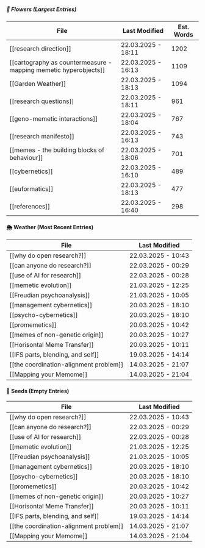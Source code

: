##### 🌺 Flowers (Largest Entries)
<!-- QueryToSerialize: TABLE dateformat(file.mtime, "dd.MM.yyyy - HH:mm") AS "Last Modified", round(file.size / 5) AS "Est. Words" FROM "source/content" WHERE file.size > 0 SORT file.size DESC LIMIT 10 -->
<!-- SerializedQuery: TABLE dateformat(file.mtime, "dd.MM.yyyy - HH:mm") AS "Last Modified", round(file.size / 5) AS "Est. Words" FROM "source/content" WHERE file.size > 0 SORT file.size DESC LIMIT 10 -->

| File                                                                                                                                             | Last Modified      | Est. Words |
| ------------------------------------------------------------------------------------------------------------------------------------------------ | ------------------ | ---------- |
| [[research direction]]                                                                                     | 22.03.2025 - 18:11 | 1202       |
| [[cartography as countermeasure - mapping memetic hyperobjects]] | 22.03.2025 - 16:13 | 1109       |
| [[Garden Weather]]                                                                                             | 22.03.2025 - 18:13 | 1094       |
| [[research questions]]                                                                                     | 22.03.2025 - 18:11 | 961        |
| [[geno-memetic interactions]]                                                                       | 22.03.2025 - 18:04 | 767        |
| [[research manifesto]]                                                                                     | 22.03.2025 - 16:13 | 743        |
| [[memes - the building blocks of behaviour]]                                         | 22.03.2025 - 18:06 | 701        |
| [[cybernetics]]                                                                                                   | 22.03.2025 - 16:10 | 489        |
| [[euformatics]]                                                                                                   | 22.03.2025 - 18:13 | 477        |
| [[references]]                                                                                                     | 22.03.2025 - 16:40 | 298        |
<!-- SerializedQuery END -->

#### 🌦️ Weather (Most Recent Entries)
<!-- QueryToSerialize: TABLE dateformat(file.mtime, "dd.MM.yyyy - HH:mm") AS "Last Modified" FROM "source/content" WHERE file.size = 0 SORT file.mtime DESC -->
<!-- SerializedQuery: TABLE dateformat(file.mtime, "dd.MM.yyyy - HH:mm") AS "Last Modified" FROM "source/content" WHERE file.size = 0 SORT file.mtime DESC -->

| File                                                                                         | Last Modified      |
| -------------------------------------------------------------------------------------------- | ------------------ |
| [[why do open research?]]                           | 22.03.2025 - 10:43 |
| [[can anyone do research?]]                       | 22.03.2025 - 00:29 |
| [[use of AI for research]]                         | 22.03.2025 - 00:28 |
| [[memetic evolution]]                                   | 21.03.2025 - 12:25 |
| [[Freudian psychoanalysis]]                       | 21.03.2025 - 10:05 |
| [[management cybernetics]]                         | 20.03.2025 - 18:10 |
| [[psycho-cybernetics]]                                 | 20.03.2025 - 18:10 |
| [[promemetics]]                                               | 20.03.2025 - 10:42 |
| [[memes of non-genetic origin]]           | 20.03.2025 - 10:27 |
| [[Horisontal Meme Transfer]]                     | 20.03.2025 - 10:11 |
| [[IFS parts, blending, and self]]           | 19.03.2025 - 14:14 |
| [[the coordination-alignment problem]] | 14.03.2025 - 21:07 |
| [[Mapping your Memome]]                               | 14.03.2025 - 21:04 |
<!-- SerializedQuery END -->

#### 🌰 Seeds (Empty Entries)
<!-- QueryToSerialize: TABLE dateformat(file.mtime, "dd.MM.yyyy - HH:mm") AS "Last Modified" FROM "source/content" WHERE file.size = 0 SORT file.mtime DESC -->
<!-- SerializedQuery: TABLE dateformat(file.mtime, "dd.MM.yyyy - HH:mm") AS "Last Modified" FROM "source/content" WHERE file.size = 0 SORT file.mtime DESC -->

| File                                                                                         | Last Modified      |
| -------------------------------------------------------------------------------------------- | ------------------ |
| [[why do open research?]]                           | 22.03.2025 - 10:43 |
| [[can anyone do research?]]                       | 22.03.2025 - 00:29 |
| [[use of AI for research]]                         | 22.03.2025 - 00:28 |
| [[memetic evolution]]                                   | 21.03.2025 - 12:25 |
| [[Freudian psychoanalysis]]                       | 21.03.2025 - 10:05 |
| [[management cybernetics]]                         | 20.03.2025 - 18:10 |
| [[psycho-cybernetics]]                                 | 20.03.2025 - 18:10 |
| [[promemetics]]                                               | 20.03.2025 - 10:42 |
| [[memes of non-genetic origin]]           | 20.03.2025 - 10:27 |
| [[Horisontal Meme Transfer]]                     | 20.03.2025 - 10:11 |
| [[IFS parts, blending, and self]]           | 19.03.2025 - 14:14 |
| [[the coordination-alignment problem]] | 14.03.2025 - 21:07 |
| [[Mapping your Memome]]                               | 14.03.2025 - 21:04 |
<!-- SerializedQuery END -->
